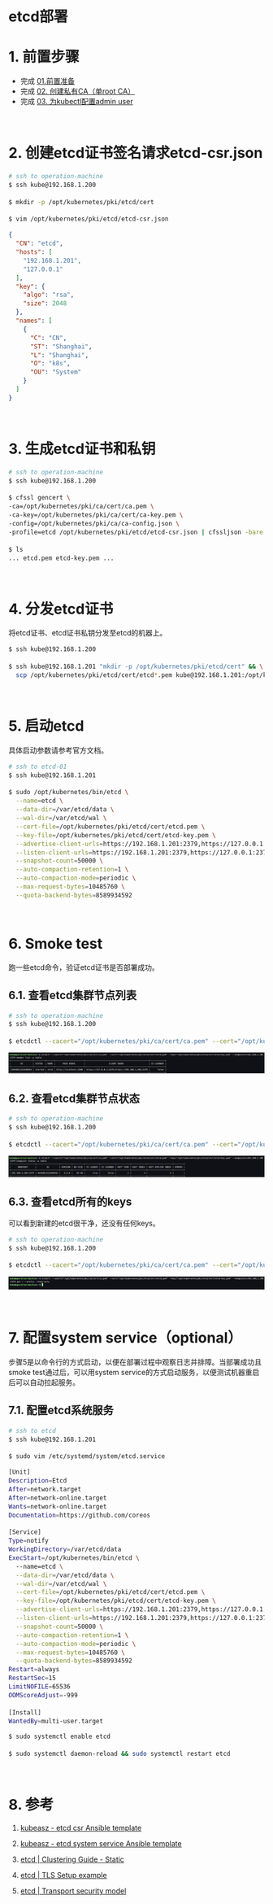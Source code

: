 # etcd部署

# 1. 前置步骤

- 完成 [01.前置准备](https://github.com/matribots/k8s-hardcore-deploy-manual/blob/bot-writing/%E9%9D%9E%E9%AB%98%E5%8F%AF%E7%94%A8%E7%89%88/01.%20%E5%89%8D%E7%BD%AE%E5%87%86%E5%A4%87.md)
- 完成 [02. 创建私有CA（单root CA）](https://github.com/matribots/k8s-hardcore-deploy-manual/blob/bot-writing/%E9%9D%9E%E9%AB%98%E5%8F%AF%E7%94%A8%E7%89%88/02.%20%E5%88%9B%E5%BB%BA%E7%A7%81%E6%9C%89CA%EF%BC%88%E5%8D%95root%20CA%EF%BC%89.md)
- 完成 [03. 为kubectl配置admin user](https://github.com/matribots/k8s-hardcore-deploy-manual/blob/bot-writing/%E9%9D%9E%E9%AB%98%E5%8F%AF%E7%94%A8%E7%89%88/03.%20%E4%B8%BAkubectl%E9%85%8D%E7%BD%AEadmin%20user.md)

&nbsp;

# 2. 创建etcd证书签名请求etcd-csr.json

```bash
# ssh to operation-machine
$ ssh kube@192.168.1.200

$ mkdir -p /opt/kubernetes/pki/etcd/cert

$ vim /opt/kubernetes/pki/etcd/etcd-csr.json
```

```json
{
  "CN": "etcd",
  "hosts": [
    "192.168.1.201",
    "127.0.0.1"
  ],
  "key": {
    "algo": "rsa",
    "size": 2048
  },
  "names": [
    {
      "C": "CN",
      "ST": "Shanghai",
      "L": "Shanghai",
      "O": "k8s",
      "OU": "System"
    }
  ]
}
```

&nbsp;

# 3. 生成etcd证书和私钥

```bash
# ssh to operation-machine
$ ssh kube@192.168.1.200

$ cfssl gencert \
-ca=/opt/kubernetes/pki/ca/cert/ca.pem \
-ca-key=/opt/kubernetes/pki/ca/cert/ca-key.pem \
-config=/opt/kubernetes/pki/ca/ca-config.json \
-profile=etcd /opt/kubernetes/pki/etcd/etcd-csr.json | cfssljson -bare /opt/kubernetes/pki/etcd/cert/etcd

$ ls
... etcd.pem etcd-key.pem ...
```

&nbsp;

# 4. 分发etcd证书

将etcd证书、etcd证书私钥分发至etcd的机器上。

```bash
$ ssh kube@192.168.1.200

$ ssh kube@192.168.1.201 "mkdir -p /opt/kubernetes/pki/etcd/cert" && \
  scp /opt/kubernetes/pki/etcd/cert/etcd*.pem kube@192.168.1.201:/opt/kubernetes/pki/etcd/cert/ 
```

&nbsp;

# 5. 启动etcd

具体启动参数请参考官方文档。

```bash
# ssh to etcd-01
$ ssh kube@192.168.1.201

$ sudo /opt/kubernetes/bin/etcd \
  --name=etcd \
  --data-dir=/var/etcd/data \
  --wal-dir=/var/etcd/wal \
  --cert-file=/opt/kubernetes/pki/etcd/cert/etcd.pem \
  --key-file=/opt/kubernetes/pki/etcd/cert/etcd-key.pem \
  --advertise-client-urls=https://192.168.1.201:2379,https://127.0.0.1:2379 \
  --listen-client-urls=https://192.168.1.201:2379,https://127.0.0.1:2379 \
  --snapshot-count=50000 \
  --auto-compaction-retention=1 \
  --auto-compaction-mode=periodic \
  --max-request-bytes=10485760 \
  --quota-backend-bytes=8589934592
```

&nbsp;

# 6. Smoke test

跑一些etcd命令，验证etcd证书是否部署成功。

## 6.1. 查看etcd集群节点列表

```bash
# ssh to operation-machine
$ ssh kube@192.168.1.200

$ etcdctl --cacert="/opt/kubernetes/pki/ca/cert/ca.pem" --cert="/opt/kubernetes/pki/etcd/cert/etcd.pem" --key="/opt/kubernetes/pki/etcd/cert/etcd-key.pem" --endpoints=192.168.1.201:2379 member list -w table
```

![](../pictures/get_etcd_node_list.jpg)

## 6.2. 查看etcd集群节点状态

```bash
# ssh to operation-machine
$ ssh kube@192.168.1.200

$ etcdctl --cacert="/opt/kubernetes/pki/ca/cert/ca.pem" --cert="/opt/kubernetes/pki/etcd/cert/etcd.pem" --key="/opt/kubernetes/pki/etcd/cert/etcd-key.pem" --endpoints=192.168.1.201:2379 endpoint status -w table
```

![](../pictures/get_etcd_node_status.jpg)

## 6.3. 查看etcd所有的keys

可以看到新建的etcd很干净，还没有任何keys。

```bash
# ssh to operation-machine
$ ssh kube@192.168.1.200

$ etcdctl --cacert="/opt/kubernetes/pki/ca/cert/ca.pem" --cert="/opt/kubernetes/pki/etcd/cert/etcd.pem" --key="/opt/kubernetes/pki/etcd/cert/etcd-key.pem" --endpoints=192.168.1.201:2379 get / --prefix --keys-only
```

![](../pictures/get_all_keys_in_etcd_node.jpg)

&nbsp;

# 7. 配置system service（optional）

步骤5是以命令行的方式启动，以便在部署过程中观察日志并排障。当部署成功且smoke test通过后，可以用system service的方式启动服务，以便测试机器重启后可以自动拉起服务。

## 7.1. 配置etcd系统服务

```bash
# ssh to etcd
$ ssh kube@192.168.1.201

$ sudo vim /etc/systemd/system/etcd.service
```

```bash
[Unit]
Description=Etcd
After=network.target
After=network-online.target
Wants=network-online.target
Documentation=https://github.com/coreos

[Service]
Type=notify
WorkingDirectory=/var/etcd/data
ExecStart=/opt/kubernetes/bin/etcd \
  --name=etcd \
  --data-dir=/var/etcd/data \
  --wal-dir=/var/etcd/wal \
  --cert-file=/opt/kubernetes/pki/etcd/cert/etcd.pem \
  --key-file=/opt/kubernetes/pki/etcd/cert/etcd-key.pem \
  --advertise-client-urls=https://192.168.1.201:2379,https://127.0.0.1:2379 \
  --listen-client-urls=https://192.168.1.201:2379,https://127.0.0.1:2379 \
  --snapshot-count=50000 \
  --auto-compaction-retention=1 \
  --auto-compaction-mode=periodic \
  --max-request-bytes=10485760 \
  --quota-backend-bytes=8589934592
Restart=always
RestartSec=15
LimitNOFILE=65536
OOMScoreAdjust=-999

[Install]
WantedBy=multi-user.target
```

```bash
$ sudo systemctl enable etcd

$ sudo systemctl daemon-reload && sudo systemctl restart etcd
```

&nbsp;

# 8. 参考

1. [kubeasz - etcd csr Ansible template](https://github.com/easzlab/kubeasz/blob/master/roles/etcd/templates/etcd-csr.json.j2)

2. [kubeasz - etcd system service Ansible template](https://github.com/easzlab/kubeasz/blob/master/roles/etcd/templates/etcd.service.j2)

3. [etcd | Clustering Guide - Static](https://etcd.io/docs/v3.5/op-guide/clustering/#static)

4. [etcd | TLS Setup example](https://github.com/etcd-io/etcd/tree/main/hack/tls-setup)

5. [etcd | Transport security model ](https://etcd.io/docs/v3.5/op-guide/security/)
